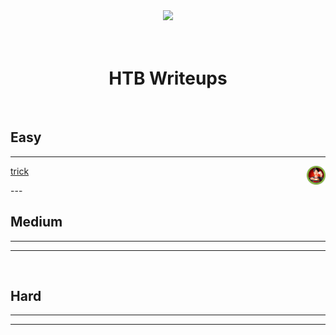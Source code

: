 <div align="center">
  <img width="250" src="https://avatars.githubusercontent.com/u/34801215?v=4">
  <br>
  <br>
  <br>
  <h1>HTB Writeups</h1>
  <br>
</div>

## Easy
---
<img align="right" width="30" src="/htb/machines/trick/trick.png">
<p align="left" ><a href="/htb/machines/trick/trick.md">trick</a></p>
---
<br>

## Medium
---
---
<br>

## Hard
---
---

